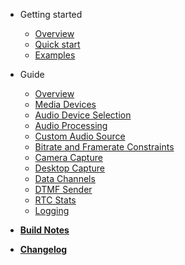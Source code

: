 - Getting started
    - [Overview](README.md)
    - [Quick start](quickstart.md)
    - [Examples](examples.md)

- Guide
    - [Overview](guide/overview.md)
    - [Media Devices](guide/media_devices.md)
    - [Audio Device Selection](guide/audio_devices.md)
    - [Audio Processing](guide/audio_processing.md)
    - [Custom Audio Source](guide/custom_audio_source.md)
    - [Bitrate and Framerate Constraints](guide/constraints.md)
    - [Camera Capture](guide/camera_capture.md)
    - [Desktop Capture](guide/desktop_capture.md)
    - [Data Channels](guide/data_channels.md)
    - [DTMF Sender](guide/dtmf_sender.md)
    - [RTC Stats](guide/rtc_stats.md)
    - [Logging](guide/logging.md)

- [**Build Notes**](build.md)
- [**Changelog**](changelog.md)